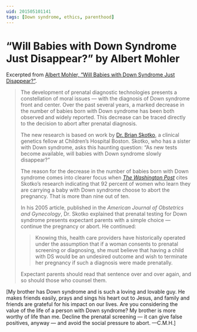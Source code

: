 ```yaml
---
uid: 201505101141
tags: [Down syndrome, ethics, parenthood]
---
```


# “Will Babies with Down Syndrome Just Disappear?” by Albert Mohler

Excerpted from [Albert Mohler, “Will Babies with Down Syndrome Just Disappear?”](http://www.albertmohler.com/2009/09/18/will-babies-with-down-syndrome-just-disappear/).

> The development of prenatal diagnostic technologies presents a constellation of moral issues — with the diagnosis of Down syndrome front and center. Over the past several years, a marked decrease in the number of babies born with Down syndrome has been both observed and widely reported. This decrease can be traced directly to the decision to abort after prenatal diagnosis.
> 
> The new research is based on work by [Dr. Brian Skotko](http://www.childrenshospital.org/bcrp/Site2216/mainpageS2216P9sublevel97.html), a clinical genetics fellow at Children’s Hospital Boston. Skotko, who has a sister with Down syndrome, asks this haunting question: “As new tests become available, will babies with Down syndrome slowly disappear?”
> 
> The reason for the decrease in the number of babies born with Down syndrome comes into clearer focus when *[The Washington Post](http://voices.washingtonpost.com/checkup/2009/09/will_down_syndrome_disappear.html?wprss=checkup)* cites Skotko’s research indicating that 92 percent of women who learn they are carrying a baby with Down syndrome choose to abort the pregnancy. That is more than nine out of ten.
> 
> In his 2005 article, published in the *American Journal of Obstetrics and Gynecology*, Dr. Skotko explained that prenatal testing for Down syndrome presents expectant parents with a simple choice — continue the pregnancy or abort. He continued:
> 
> > Knowing this, health care providers have historically operated under the assumption that if a woman consents to prenatal screening or diagnosing, she must believe that having a child with DS would be an undesired outcome and wish to terminate her pregnancy if such a diagnosis were made prenatally.
> 
> Expectant parents should read that sentence over and over again, and so should those who counsel them.

[My brother has Down syndrome and is such a loving and lovable guy. He makes friends easily, prays and sings his heart out to Jesus, and family and friends are grateful for his impact on our lives. Are you considering the value of the life of a person with Down syndrome? My brother is more worthy of life than me. Decline the prenatal screening — it can give false positives, anyway — and avoid the social pressure to abort. —C.M.H.]
